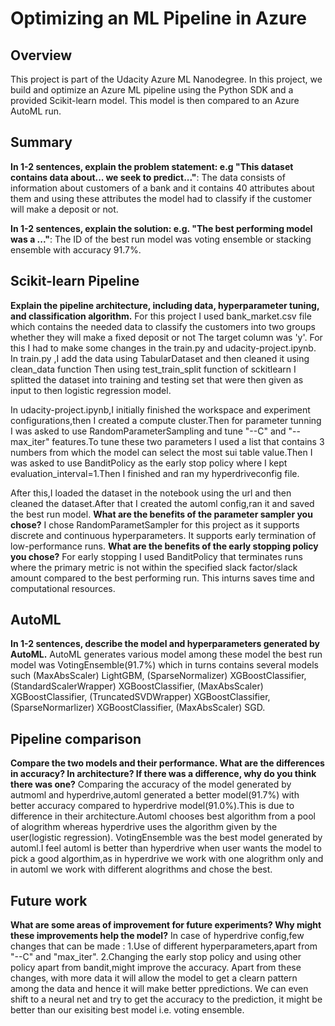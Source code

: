 # Optimizing an ML Pipeline in Azure

## Overview
This project is part of the Udacity Azure ML Nanodegree.
In this project, we build and optimize an Azure ML pipeline using the Python SDK and a provided Scikit-learn model.
This model is then compared to an Azure AutoML run.

## Summary
**In 1-2 sentences, explain the problem statement: e.g "This dataset contains data about... we seek to predict..."**: The data consists of information about customers of a bank and it contains 40 attributes about them and using these attributes the model had to classify if the customer will make a deposit or not.

**In 1-2 sentences, explain the solution: e.g. "The best performing model was a ..."**: The ID of the best run model was voting ensemble or stacking ensemble with accuracy 91.7%.

## Scikit-learn Pipeline
**Explain the pipeline architecture, including data, hyperparameter tuning, and classification algorithm.**
For this project I used bank_market.csv file which contains the needed data to classify the customers into two groups whether they will make a fixed deposit or not
The target column was 'y'.
For this I had to make some changes in the train.py and udacity-project.ipynb. In train.py ,I add the data using TabularDataset and then cleaned it using clean_data function
Then using test_train_split function of sckitlearn I splitted the dataset into training and testing set that were then given as input to then logistic regression model.

In udacity-project.ipynb,I initially finished the workspace and experiment configurations,then I created a compute cluster.Then for parameter tunning I was asked to use
RandomParameterSampling and tune "--C" and "--max_iter" features.To tune these two parameters I used a list that contains 3 numbers from which the model can select the most sui
table value.Then I was asked to use BanditPolicy as the early stop policy where I kept evaluation_interval=1.Then I finished and ran my hyperdriveconfig file.

After this,I loaded the dataset in the notebook using the url and then cleaned the dataset.After that I created the automl config,ran it and saved the best run model.
**What are the benefits of the parameter sampler you chose?**
I chose RandomParametSampler for this project as it supports discrete and continuous hyperparameters. It supports early termination of low-performance runs.
**What are the benefits of the early stopping policy you chose?**
For early stopping I used BanditPolicy that terminates runs where the primary metric is not within the specified slack factor/slack amount compared to the best performing run.
This inturns saves time and computational resources.
## AutoML
**In 1-2 sentences, describe the model and hyperparameters generated by AutoML.**
AutoML generates various model among these model the best run model was VotingEnsemble(91.7%) which in turns contains several models such (MaxAbsScaler) LightGBM, (SparseNormalizer) XGBoostClassifier, (StandardScalerWrapper) XGBoostClassifier, (MaxAbsScaler) XGBoostClassifier, (TruncatedSVDWrapper) XGBoostClassifier, (SparseNormarlizer) XGBoostClassifier, (MaxAbsScaler) SGD.

## Pipeline comparison
**Compare the two models and their performance. What are the differences in accuracy? In architecture? If there was a difference, why do you think there was one?**
Comparing the accuracy of the model generated by autmoml and hyperdrive,automl generated a better model(91.7%) with better accuracy compared to hyperdrive model(91.0%).This is due to difference in their architecture.Automl chooses best algorithm from a pool of alogrithm whereas hyperdrive uses the algorithm given by the user(logistic regression).
VotingEnsemble was the best model generated by automl.I feel automl is better than hyperdrive when user wants the model to pick a good algorthim,as in hyperdrive we work with one alogrithm only and in automl we work with different alogrithms and chose the best.

## Future work
**What are some areas of improvement for future experiments? Why might these improvements help the model?**
In case of hyperdrive config,few changes that can be made :
1.Use of different hyperparameters,apart from "--C" and "max_iter".
2.Changing the early stop policy and using other policy apart from bandit,might improve the accuracy.
Apart from these changes, with more data it will allow the model to get a clearn pattern among the data and hence it will make better ppredictions.
We can even shift to a neural net and try to get the accuracy to the prediction, it might be better than our exisiting best model i.e. voting ensemble.

